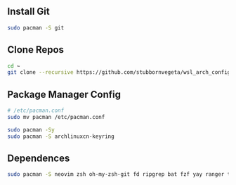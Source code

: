 
## Install Git
```bash 
sudo pacman -S git
```
## Clone Repos
```bash 
cd ~
git clone --recursive https://github.com/stubbornvegeta/wsl_arch_config.git .config
```

## Package Manager Config
```bash
# /etc/pacman.conf
sudo mv pacman /etc/pacman.conf

sudo pacman -Sy
sudo pacman -S archlinuxcn-keyring
```

## Dependences
```bash 
sudo pacman -S neovim zsh oh-my-zsh-git fd ripgrep bat fzf yay ranger tmux gdb
```

